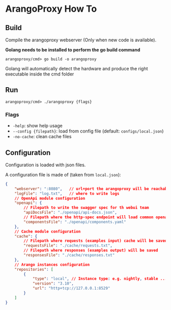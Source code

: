 # ArangoProxy How To

## Build

Compile the arangoproxy webserver (Only when new code is available).

**Golang needs to be installed to perform the go build command**

```
arangoproxy/cmd> go build -o arangoproxy
```

Golang will automatically detect the hardware and produce the right executable inside the cmd folder

## Run

```
arangoproxy/cmd> ./arangoproxy {flags}
```

### Flags

- `-help`: show help usage
- `--config {filepath}`: load from config file (default: `configs/local.json`)
- `-no-cache`: clean cache files

## Configuration

Configuration is loaded with json files.

A configuration file is made of (taken from `local.json`):

```json
{
    "webserver": ":8080",   // url+port the arangoproxy will be reachable
    "logFile": "log.txt",   // where to write logs
    // OpenApi module configuration
    "openapi": {            
        // Filepath to write the swagger spec for th webui team
        "apiDocsFile": "./openapi/api-docs.json", 
        // Filepath where the http-spec endpoint will load common openapi schemas    
        "componentsFile": "./openapi/components.yaml" 
    },
    // Cache module configuration
    "cache": {    
        // Filepath where requests (examples input) cache will be saved          
        "requestsFile": "./cache/requests.txt", 
        // Filepath where responses (examples output) will be saved      
        "responsesFile": "./cache/responses.txt" 
    },
    // Arango instances configuration
    "repositories": [
        {
            "type": "local", // Instance type: e.g. nightly, stable ...
            "version": "3.10",
            "url": "http+tcp://127.0.0.1:8529"
        }
    ]
}
```
